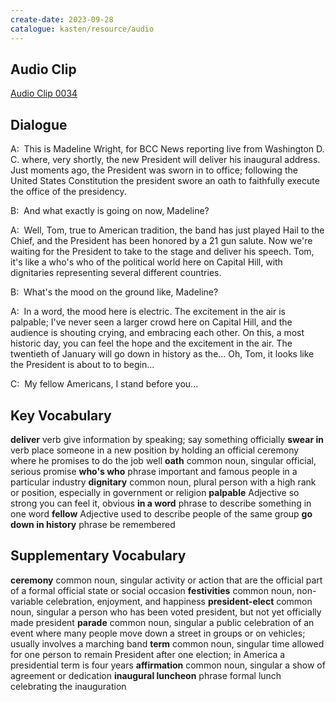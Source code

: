 ```yaml
---
create-date: 2023-09-28
catalogue: kasten/resource/audio
---
```


## Audio Clip
[Audio Clip 0034](https://archive.org/download/englishpod_all/englishpod_0034dg.mp3)

## Dialogue
A:  This  is  Madeline Wright,   for  BCC News  reporting  live from  Washington D. C.  where,   very  shortly,   the  new  President  will deliver  his inaugural address.   Just  moments  ago,   the  President was  sworn in to office;   following  the United States Constitution  the  president  swore  an  oath  to  faithfully  execute  the  office of  the presidency.

B:  And  what  exactly  is going on  now,   Madeline?

A:  Well,  Tom,   true to  American  tradition,   the  band  has  just  played  Hail to the Chief,  and  the  President   has been honored  by  a  21 gun salute.   Now  we're  waiting for  the  President  to  take to the stage and  deliver   his   speech.    Tom,   it's  like  a  who's who of  the  political world here  on  Capital Hill,   with  dignitaries   representing   several different  countries.

B:  What's the  mood  on the ground  like,   Madeline?

A:  In a word,   the  mood  here  is  electric.   The  excitement in  the  air is  palpable;   I've never  seen   a  larger  crowd   here  on   Capital Hill,   and  the  audience is shouting  crying,  and   embracing  each other.   On  this,   a  most historic day,   you  can  feel the  hope and  the  excitement in  the air.  The   twentieth of January   will  go down in history   as  the... Oh,    Tom,   it looks like   the  President is about to  to begin...

C:  My  fellow  Americans,  I   stand  before  you...

## Key Vocabulary
**deliver**              verb                    give information by speaking; say something officially
**swear in**             verb                    place someone in a new position by holding an official ceremony where he promises to do the job well
**oath**                 common noun, singular   official, serious promise
**who's who**            phrase                  important and famous people in a particular industry
**dignitary**            common noun, plural     person with a high rank or position, especially in government or religion
**palpable**             Adjective               so strong you can feel it, obvious
**in a word**            phrase                  to describe something in one word
**fellow**               Adjective               used to describe people of the same group
**go down in history**   phrase                  be remembered

## Supplementary Vocabulary
**ceremony**             common noun, singular       activity or action that are the official part of a formal official state or social occasion
**festivities**          common noun, non-variable   celebration, enjoyment, and happiness
**president-elect**      common noun, singular       a person who has been voted president, but not yet officially  made president
**parade**               common noun, singular       a public celebration of an event where many people move down a street in groups or on vehicles; usually involves a marching band
**term**                 common noun, singular       time allowed for one person to remain President after one election; in America a presidential term is four years
**affirmation**          common noun, singular       a show of agreement or dedication
**inaugural luncheon**   phrase                      formal lunch celebrating the inauguration
